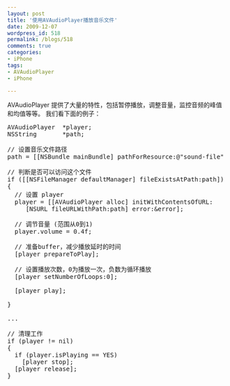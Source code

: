 ```yaml
---
layout: post
title: '使用AVAudioPlayer播放音乐文件'
date: 2009-12-07
wordpress_id: 518
permalink: /blogs/518
comments: true
categories:
- iPhone
tags:
- AVAudioPlayer
- iPhone

---
```

AVAudioPlayer 提供了大量的特性，包括暂停播放，调整音量，监控音频的峰值和均值等等。 我们看下面的例子：
<pre class="prettyprint linenums">
AVAudioPlayer  *player;
NSString       *path;
 
// 设置音乐文件路径
path = [[NSBundle mainBundle] pathForResource:@"sound-file" ofType:@"mp3"];
 
// 判断是否可以访问这个文件
if ([[NSFileManager defaultManager] fileExistsAtPath:path]) 
{    
  // 设置 player
  player = [[AVAudioPlayer alloc] initWithContentsOfURL:
     [NSURL fileURLWithPath:path] error:&error];
 
  // 调节音量 (范围从0到1)
  player.volume = 0.4f;
 
  // 准备buffer，减少播放延时的时间      
  [player prepareToPlay];
 
  // 设置播放次数，0为播放一次，负数为循环播放
  [player setNumberOfLoops:0];
 
  [player play];    
 
}    
 
...
 
// 清理工作
if (player != nil)
{
  if (player.isPlaying == YES)
    [player stop];
  [player release];
}
</pre>

